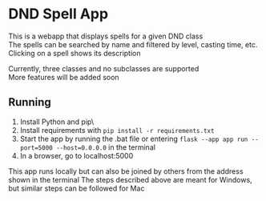 # DND Spell App

This is a webapp that displays spells for a given DND class\
The spells can be searched by name and filtered by level, casting time, etc.\
Clicking on a spell shows its description

Currently, three classes and no subclasses are supported\
More features will be added soon

## Running

1. Install Python and pip\
2. Install requirements with `pip install -r requirements.txt`
3. Start the app by running the .bat file or entering `flask --app app run --port=5000 --host=0.0.0.0` in the terminal
4. In a browser, go to localhost:5000

This app runs locally but can also be joined by others from the address shown in the terminal
The steps described above are meant for Windows, but similar steps can be followed for Mac

